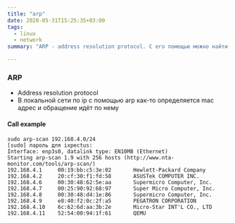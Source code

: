```yaml
---
title: "arp"
date: 2020-05-31T15:25:35+03:00
tags: 
  - linux 
  - network
summary: "ARP - address resolution protocol. С его помощью можно найти устройства в локальной cети"

---
```


### ARP
* Address resolution protocol
* В локальной сети по ip с помощью arp как-то определяется mac адрес и обращение идёт по нему

#### Call example  
```
sudo arp-scan 192.168.4.0/24
[sudo] пароль для ixpectus:                        
Interface: enp3s0, datalink type: EN10MB (Ethernet)                              
Starting arp-scan 1.9 with 256 hosts (http://www.nta-monitor.com/tools/arp-scan/)
192.168.4.1     00:19:bb:c5:3e:02       Hewlett-Packard Company
192.168.4.2     20:cf:30:f1:fd:58       ASUSTek COMPUTER INC.    
192.168.4.6     00:30:48:62:5e:aa       Supermicro Computer, Inc. 
192.168.4.7     00:25:90:92:68:97       Super Micro Computer, Inc.
192.168.4.8     00:30:48:d4:1e:86       Supermicro Computer, Inc.
192.168.4.9     e8:40:f2:0c:2f:a5       PEGATRON CORPORATION     
192.168.4.10    6c:62:6d:aa:3b:2e       Micro-Star INT'L CO., LTD
192.168.4.11    52:54:00:94:1f:61       QEMU     
```

